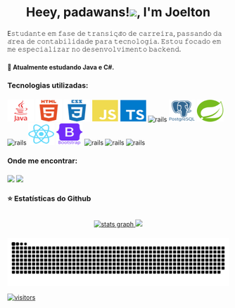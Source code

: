 <h1 align="center">Heey, padawans!<img src="https://raw.githubusercontent.com/kaueMarques/kaueMarques/master/hi.gif" width="30px">,  I'm Joelton</h1>

###

E𝚜𝚝𝚞𝚍𝚊𝚗𝚝𝚎 𝚎𝚖 𝚏𝚊𝚜𝚎 𝚍𝚎 𝚝𝚛𝚊𝚗𝚜𝚒𝚌̧𝚊̃𝚘 𝚍𝚎 𝚌𝚊𝚛𝚛𝚎𝚒𝚛𝚊, 𝚙𝚊𝚜𝚜𝚊𝚗𝚍𝚘 𝚍𝚊 𝚊́𝚛𝚎𝚊 𝚍𝚎 𝚌𝚘𝚗𝚝𝚊𝚋𝚒𝚕𝚒𝚍𝚊𝚍𝚎 𝚙𝚊𝚛𝚊 𝚝𝚎𝚌𝚗𝚘𝚕𝚘𝚐𝚒𝚊. 𝙴𝚜𝚝𝚘𝚞 𝚏𝚘𝚌𝚊𝚍𝚘 𝚎𝚖 𝚖𝚎 𝚎𝚜𝚙𝚎𝚌𝚒𝚊𝚕𝚒𝚣𝚊𝚛 𝚗𝚘 𝚍𝚎𝚜𝚎𝚗𝚟𝚘𝚕𝚟𝚒𝚖𝚎𝚗𝚝𝚘 𝚋𝚊𝚌𝚔𝚎𝚗𝚍. 

###

#### :book: Atualmente estudando Java e C#.

###

<h3 style="text-align:left">Tecnologias utilizadas:</h2>

###

<img src = "https://raw.githubusercontent.com/devicons/devicon/master/icons/java/java-plain-wordmark.svg" alt="rails" width="60" height="50"   style = "max-width: 100%;"><img>
<img src = "https://raw.githubusercontent.com/devicons/devicon/master/icons/html5/html5-plain-wordmark.svg" alt="rails" width="60" height="50"   style = "max-width: 100%;"><img>
<img src = "https://raw.githubusercontent.com/devicons/devicon/master/icons/css3/css3-plain-wordmark.svg" alt="rails" width="60" height="50"  style = "max-width: 100%;"><img>
<img src = "https://raw.githubusercontent.com/devicons/devicon/master/icons/javascript/javascript-plain.svg" alt="rails" width="60" height="50"   style = "max-width: 100%;"><img>
<img src = "https://raw.githubusercontent.com/devicons/devicon/master/icons/typescript/typescript-plain.svg" alt="rails" width="60" height="50"   style = "max-width: 100%;"><img>
<img src = "https://cdn.jsdelivr.net/gh/devicons/devicon/icons/nodejs/nodejs-original.svg" alt="rails" width="60" height="50"   style = "max-width: 100%;"><img>
<img src = "https://raw.githubusercontent.com/devicons/devicon/master/icons/postgresql/postgresql-plain-wordmark.svg" alt="rails" width="60" height="50"  style = "max-width: 100%;"><img>
<img src = "https://raw.githubusercontent.com/devicons/devicon/master/icons/spring/spring-original.svg" alt="rails" width="60" height="50"  style = "max-width: 100%;"><img>
<img src = "https://cdn.jsdelivr.net/gh/devicons/devicon/icons/gitlab/gitlab-plain.svg" alt="rails" width="60" height="50"   style = "max-width: 100%;"><img>
<img src = "https://raw.githubusercontent.com/devicons/devicon/master/icons/react/react-original.svg" alt="rails" width="60" height="50"   style = "max-width: 100%;"><img>
<img src = "https://raw.githubusercontent.com/devicons/devicon/master/icons/bootstrap/bootstrap-plain-wordmark.svg" alt="rails" width="60" height="50"   style = "max-width: 100%;"><img>
<img src="https://cdn.jsdelivr.net/gh/devicons/devicon/icons/jenkins/jenkins-original.svg" alt="rails" width="60" height="50"   style = "max-width: 100%;"><img>
<img src="https://cdn.jsdelivr.net/gh/devicons/devicon/icons/django/django-plain.svg" alt="rails" width="60" height="50"   style = "max-width: 100%;"/>
<img src="https://cdn.jsdelivr.net/gh/devicons/devicon/icons/apache/apache-original.svg" alt="rails" width="60" height="50"   style = "max-width: 100%;"><img>

###

<h3 style="text-align:left">Onde me encontrar:</h2>

###
 
<div> 
  <a href = "mailto:joeken.jp@gmail.com"><img src="https://img.shields.io/badge/-Gmail-%23333?style=for-the-badge&logo=gmail&logoColor=white" target="_blank"></a>
  <a href="https://www.linkedin.com/in/joeltongomes" target="_blank"><img src="https://img.shields.io/badge/-LinkedIn-%230077B5?style=for-the-badge&logo=linkedin&logoColor=white" target="_blank"></a> 
</div>

### 

<h3 style="text-align:left">⭐ Estatísticas do Github</h2>

######

<div style="text-align:center">
  <a href="https://github.com/joeltonken">
  <img src="https://github-readme-stats.vercel.app/api?hide_title=false&hide_rank=false&show_icons=true&include_all_commits=true&count_private=true&disable_animations=false&theme=codeSTACKr&locale=en&hide_border=false&username=joeltonken" height="175em" alt="stats graph"  />
  <img height="175em" src="https://github-readme-stats.vercel.app/api/top-langs/?username=joeltonken&layout=compact&langs_count=7&theme=dark"/>
</div>

###

![Snake animation](https://github.com/pedrorhamon/pedrorhamon/blob/output/snake.svg)

![visitors](https://vbr.nathanchung.dev/badge?page_id=joeltonken.joeltonken&color=ed9121)
